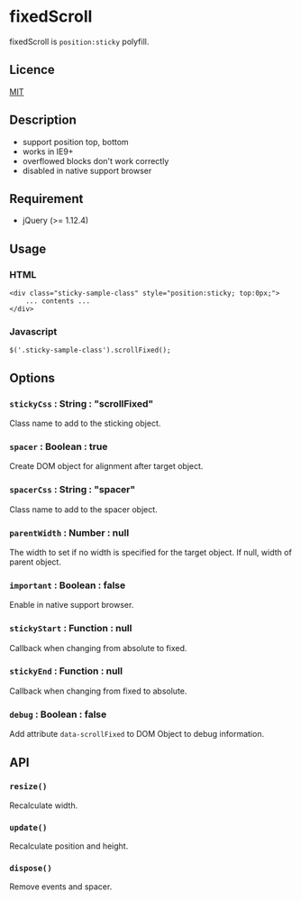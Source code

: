 # fixedScroll

fixedScroll is `position:sticky` polyfill.

## Licence

[MIT](https://github.com/tcnksm/tool/blob/master/LICENCE)

## Description
* support position top, bottom
* works in IE9+
* overflowed blocks don't work correctly
* disabled in native support browser

## Requirement
* jQuery (>= 1.12.4)

## Usage
### HTML
```
<div class="sticky-sample-class" style="position:sticky; top:0px;">
    ... contents ...
</div>
```

### Javascript
```
$('.sticky-sample-class').scrollFixed();
```

## Options
### `stickyCss` : String  : "scrollFixed"
Class name to add to the sticking object.

### `spacer` : Boolean  : true
Create DOM object for alignment after target object.

### `spacerCss` : String  : "spacer"
Class name to add to the spacer object.

### `parentWidth` : Number  : null
The width to set if no width is specified for the target object.
If null, width of parent object.

### `important` : Boolean  : false
Enable in native support browser.

### `stickyStart` : Function  : null
Callback when changing from absolute to fixed.

### `stickyEnd` : Function  : null
Callback when changing from fixed to absolute.

### `debug` : Boolean  : false
Add attribute `data-scrollFixed` to DOM Object to debug information.

## API
### `resize()`
Recalculate width.

### `update()`
Recalculate position and height.

### `dispose()`
Remove events and spacer.
